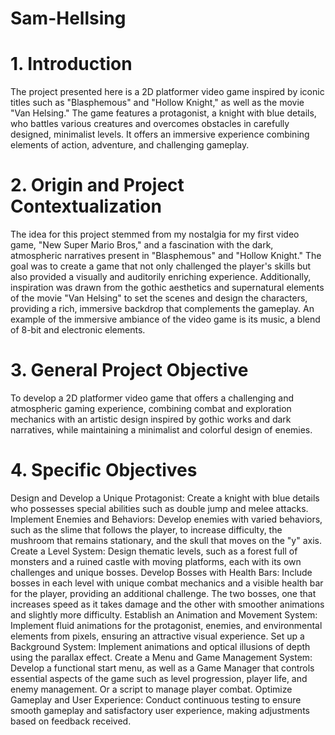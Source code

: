 # Sam-Hellsing
# 1. Introduction
The project presented here is a 2D platformer video game inspired by iconic titles such as "Blasphemous" and "Hollow Knight," as well as the movie "Van Helsing." The game features a protagonist, a knight with blue details, who battles various creatures and overcomes obstacles in carefully designed, minimalist levels. It offers an immersive experience combining elements of action, adventure, and challenging gameplay.

# 2. Origin and Project Contextualization
The idea for this project stemmed from my nostalgia for my first video game, "New Super Mario Bros," and a fascination with the dark, atmospheric narratives present in "Blasphemous" and "Hollow Knight." The goal was to create a game that not only challenged the player's skills but also provided a visually and auditorily enriching experience. Additionally, inspiration was drawn from the gothic aesthetics and supernatural elements of the movie "Van Helsing" to set the scenes and design the characters, providing a rich, immersive backdrop that complements the gameplay. An example of the immersive ambiance of the video game is its music, a blend of 8-bit and electronic elements.

# 3. General Project Objective
To develop a 2D platformer video game that offers a challenging and atmospheric gaming experience, combining combat and exploration mechanics with an artistic design inspired by gothic works and dark narratives, while maintaining a minimalist and colorful design of enemies.

# 4. Specific Objectives
Design and Develop a Unique Protagonist: Create a knight with blue details who possesses special abilities such as double jump and melee attacks.
Implement Enemies and Behaviors: Develop enemies with varied behaviors, such as the slime that follows the player, to increase difficulty, the mushroom that remains stationary, and the skull that moves on the "y" axis.
Create a Level System: Design thematic levels, such as a forest full of monsters and a ruined castle with moving platforms, each with its own challenges and unique bosses.
Develop Bosses with Health Bars: Include bosses in each level with unique combat mechanics and a visible health bar for the player, providing an additional challenge. The two bosses, one that increases speed as it takes damage and the other with smoother animations and slightly more difficulty.
Establish an Animation and Movement System: Implement fluid animations for the protagonist, enemies, and environmental elements from pixels, ensuring an attractive visual experience.
Set up a Background System: Implement animations and optical illusions of depth using the parallax effect.
Create a Menu and Game Management System: Develop a functional start menu, as well as a Game Manager that controls essential aspects of the game such as level progression, player life, and enemy management. Or a script to manage player combat.
Optimize Gameplay and User Experience: Conduct continuous testing to ensure smooth gameplay and satisfactory user experience, making adjustments based on feedback received.
